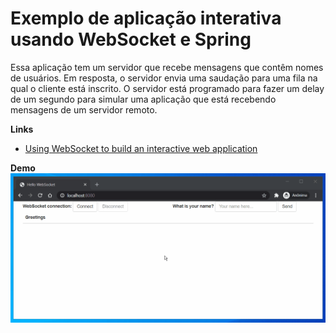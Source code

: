 # Exemplo de aplicação interativa usando WebSocket e Spring

Essa aplicação tem um servidor que recebe mensagens que contêm nomes de usuários. Em resposta, o servidor envia uma saudação para uma fila na qual o cliente está inscrito. O servidor está programado para fazer um delay de um segundo para simular uma aplicação que está recebendo mensagens de um servidor remoto.

**Links**
- [Using WebSocket to build an interactive web application](https://spring.io/guides/gs/messaging-stomp-websocket/#scratch "Using WebSocket to build an interactive web application")

**Demo**
![WebSocket Application Demo](./demo.gif)
